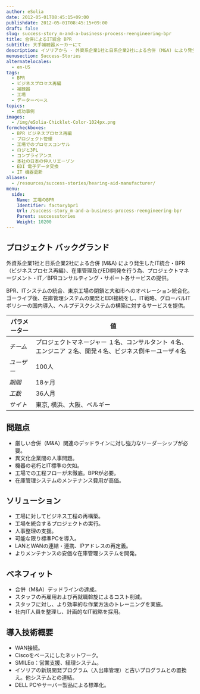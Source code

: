 ```yaml
---
author: eSolia
date: 2012-05-01T08:45:15+09:00
publishdate: 2012-05-01T08:45:15+09:00
draft: false
slug: success-story_m-and-a-business-process-reengineering-bpr
title: 合併によるIT統合 BPR
subtitle: 大手補聴器メーカーにて
description: イソリアから - 外資系企業1社と日系企業2社による合併 (M&A) により発生したIT統合・BPR（ビジネスプロセス再編）、在庫管理及びEDI開発を行う為、プロジェクトマネージメント・IT／BPR コンサルティング・サポート各サービスの提供。
menusection: Success-Stories
alternatelocales:
  - en-US
tags:
  - BPR
  - ビジネスプロセス再編
  - 補聴器
  - 工場
  - データーベース
topics:
  - 成功事例
images:  
  - /img/eSolia-Chicklet-Color-1024px.png
formcheckboxes:
  - BPR ビジネスプロセス再編
  - プロジェクト管理
  - 工場でのプロセスコンサル
  - ロジと3PL
  - コンプライアンス
  - 本社の日本の仲人リエーゾン
  - EDI 電子データ交換
  - IT 機器更新
aliases:
  - /resources/success-stories/hearing-aid-manufacturer/
menu:
  side:
    Name: 工場のBPR
    Identifier: factorybpr1
    Url: /success-story_m-and-a-business-process-reengineering-bpr
    Parent: successstories
    Weight: 10200
---
```


## プロジェクト バックグランド

外資系企業1社と日系企業2社による合併 (M&A) により発生したIT統合・BPR（ビジネスプロセス再編）、在庫管理及びEDI開発を行う為、プロジェクトマネージメント・IT／BPRコンサルティング・サポート各サービスの提供。

BPR、ITシステムの統合、東京工場の閉鎖と大和市へのオペレーション統合化。ゴーライブ後、在庫管理システムの開発とEDI接続をし、IT戦略、グローバルITポリシーの国内導入、ヘルプデスクシステムの構築に対するサービスを提供。

パラメーター | 値
------|------
_チーム_ | プロジェクトマネージャー １名、コンサルタント ４名、エンジニア ２名、開発４名、ビジネス側キーユーザ４名
_ユーザー_ | 100人
_期間_ | 18ヶ月
_工数_ | 36人月
_サイト_ | 東京, 横浜、大阪、ベルギー

## 問題点

* 厳しい合併（M&A）関連のデッドラインに対し強力なリーダーシップが必要。
* 異文化企業間の人事問題。
* 機器の老朽とIT標準の欠如。
* 工場での工程フローが未徹底。BPRが必要。
* 在庫管理システムのメンテナンス費用が高価。

## ソリューション

* 工場に対してビジネス工程の再構築｡
* 工場を統合するプロジェクトの実行｡
* 人事整理の支援｡
* 可能な限り標準PCを導入｡
* LANとWANの連結・連携、IPアドレスの再定義。
* よりメンテナンスの安価な在庫管理システムを開発。

## ベネフィット

* 合併（M&A）デッドラインの達成。
* スタッフの再雇用および再就職斡旋によるコスト削減。
* スタッフに対し、より効率的な作業方法のトレーニングを実施｡
* 社内IT人員を整理し、計画的なIT戦略を採用｡

## 導入技術概要

* WAN接続。
* Ciscoをベースにしたネットワーク。
* SMILEα：営業支援、経理システム。
* イソリアの新規開発プログラム（入出庫管理）と古いプログラムとの置換え。他システムとの連結。
* DELL PCやサーバー製品による標準化。
